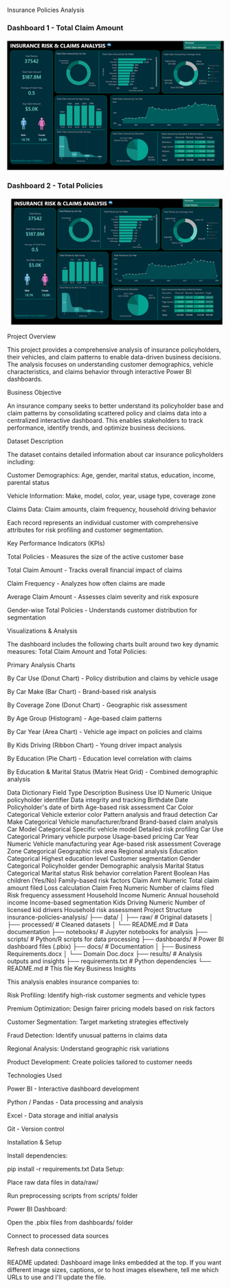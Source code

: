 Insurance Policies Analysis
### Dashboard 1 - Total Claim Amount
![Dashboard 1 - Total Claim Amount](https://raw.githubusercontent.com/aryanchuadhary/Insurance-Policies-Analysis/main/Screenshot%202025-09-19%20220035.png)

### Dashboard 2 - Total Policies
![Dashboard 2 - Total Policies](https://raw.githubusercontent.com/aryanchuadhary/Insurance-Policies-Analysis/main/Screenshot%202025-09-19%20222251.png)

Project Overview

This project provides a comprehensive analysis of insurance policyholders, their vehicles, and claim patterns to enable data-driven business decisions. The analysis focuses on understanding customer demographics, vehicle characteristics, and claims behavior through interactive Power BI dashboards.

Business Objective

An insurance company seeks to better understand its policyholder base and claim patterns by consolidating scattered policy and claims data into a centralized interactive dashboard. This enables stakeholders to track performance, identify trends, and optimize business decisions.

Dataset Description

The dataset contains detailed information about car insurance policyholders including:

Customer Demographics: Age, gender, marital status, education, income, parental status

Vehicle Information: Make, model, color, year, usage type, coverage zone

Claims Data: Claim amounts, claim frequency, household driving behavior

Each record represents an individual customer with comprehensive attributes for risk profiling and customer segmentation.

Key Performance Indicators (KPIs)

Total Policies - Measures the size of the active customer base

Total Claim Amount - Tracks overall financial impact of claims

Claim Frequency - Analyzes how often claims are made

Average Claim Amount - Assesses claim severity and risk exposure

Gender-wise Total Policies - Understands customer distribution for segmentation

Visualizations & Analysis

The dashboard includes the following charts built around two key dynamic measures: Total Claim Amount and Total Policies:

Primary Analysis Charts

By Car Use (Donut Chart) - Policy distribution and claims by vehicle usage

By Car Make (Bar Chart) - Brand-based risk analysis

By Coverage Zone (Donut Chart) - Geographic risk assessment

By Age Group (Histogram) - Age-based claim patterns

By Car Year (Area Chart) - Vehicle age impact on policies and claims

By Kids Driving (Ribbon Chart) - Young driver impact analysis

By Education (Pie Chart) - Education level correlation with claims

By Education & Marital Status (Matrix Heat Grid) - Combined demographic analysis

Data Dictionary
Field	Type	Description	Business Use
ID	Numeric	Unique policyholder identifier	Data integrity and tracking
Birthdate	Date	Policyholder's date of birth	Age-based risk assessment
Car Color	Categorical	Vehicle exterior color	Pattern analysis and fraud detection
Car Make	Categorical	Vehicle manufacturer/brand	Brand-based claim analysis
Car Model	Categorical	Specific vehicle model	Detailed risk profiling
Car Use	Categorical	Primary vehicle purpose	Usage-based pricing
Car Year	Numeric	Vehicle manufacturing year	Age-based risk assessment
Coverage Zone	Categorical	Geographic risk area	Regional analysis
Education	Categorical	Highest education level	Customer segmentation
Gender	Categorical	Policyholder gender	Demographic analysis
Marital Status	Categorical	Marital status	Risk behavior correlation
Parent	Boolean	Has children (Yes/No)	Family-based risk factors
Claim Amt	Numeric	Total claim amount filed	Loss calculation
Claim Freq	Numeric	Number of claims filed	Risk frequency assessment
Household Income	Numeric	Annual household income	Income-based segmentation
Kids Driving	Numeric	Number of licensed kid drivers	Household risk assessment
Project Structure
insurance-policies-analysis/
├── data/
│   ├── raw/                    # Original datasets
│   ├── processed/              # Cleaned datasets
│   └── README.md               # Data documentation
├── notebooks/                  # Jupyter notebooks for analysis
├── scripts/                    # Python/R scripts for data processing
├── dashboards/                 # Power BI dashboard files (.pbix)
├── docs/                       # Documentation
│   ├── Business Requirements.docx
│   └── Domain Doc.docx
├── results/                    # Analysis outputs and insights
├── requirements.txt            # Python dependencies
└── README.md                   # This file
Key Business Insights

This analysis enables insurance companies to:

Risk Profiling: Identify high-risk customer segments and vehicle types

Premium Optimization: Design fairer pricing models based on risk factors

Customer Segmentation: Target marketing strategies effectively

Fraud Detection: Identify unusual patterns in claims data

Regional Analysis: Understand geographic risk variations

Product Development: Create policies tailored to customer needs

Technologies Used

Power BI - Interactive dashboard development

Python / Pandas - Data processing and analysis

Excel - Data storage and initial analysis

Git - Version control

Installation & Setup

Install dependencies:

pip install -r requirements.txt
Data Setup:

Place raw data files in data/raw/

Run preprocessing scripts from scripts/ folder

Power BI Dashboard:

Open the .pbix files from dashboards/ folder

Connect to processed data sources

Refresh data connections

README updated: Dashboard image links embedded at the top. If you want different image sizes, captions, or to host images elsewhere, tell me which URLs to use and I'll update the file.
